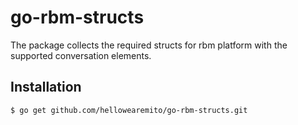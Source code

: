 # go-rbm-structs

The package collects the required structs for rbm platform with the supported conversation elements.

## Installation

```$ go get github.com/hellowearemito/go-rbm-structs.git```

